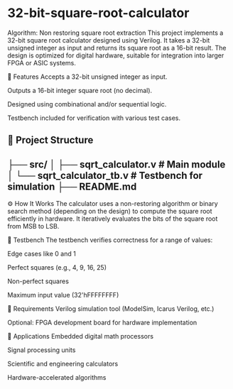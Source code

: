# 32-bit-square-root-calculator
Algorithm: Non restoring square root extraction
This project implements a 32-bit square root calculator designed using Verilog. It takes a 32-bit unsigned integer as input and returns its square root as a 16-bit result. The design is optimized for digital hardware, suitable for integration into larger FPGA or ASIC systems.

🧠 Features
Accepts a 32-bit unsigned integer as input.

Outputs a 16-bit integer square root (no decimal).

Designed using combinational and/or sequential logic.

Testbench included for verification with various test cases.

📁 Project Structure
--
├── src/
│   ├── sqrt_calculator.v         # Main module
│   └── sqrt_calculator_tb.v      # Testbench for simulation
├── README.md
--
⚙️ How It Works
The calculator uses a non-restoring algorithm or binary search method (depending on the design) to compute the square root efficiently in hardware. It iteratively evaluates the bits of the square root from MSB to LSB.

🧪 Testbench
The testbench verifies correctness for a range of values:

Edge cases like 0 and 1

Perfect squares (e.g., 4, 9, 16, 25)

Non-perfect squares

Maximum input value (32'hFFFFFFFF)

🔧 Requirements
Verilog simulation tool (ModelSim, Icarus Verilog, etc.)

Optional: FPGA development board for hardware implementation

📌 Applications
Embedded digital math processors

Signal processing units

Scientific and engineering calculators

Hardware-accelerated algorithms
